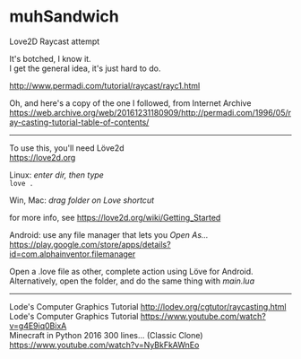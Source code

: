 # muhSandwich
Love2D Raycast attempt

It's botched, I know it.  
I get the general idea, it's just hard to do.  

http://www.permadi.com/tutorial/raycast/rayc1.html  

Oh, and here's a copy of the one I followed, from Internet Archive  
https://web.archive.org/web/20161231180909/http://permadi.com/1996/05/ray-casting-tutorial-table-of-contents/  

---  
To use this, you'll need Löve2d  
https://love2d.org  

Linux: *enter dir, then type*  
`love .`  

Win, Mac:  *drag folder on Love shortcut*  

for more info, see https://love2d.org/wiki/Getting_Started  

Android:  use any file manager that lets you *Open As...*  
https://play.google.com/store/apps/details?id=com.alphainventor.filemanager  

Open a .love file as other, complete action using Löve for Android.  
Alternatively, open the folder, and do the same thing with *main.lua*  

---

Lode's Computer Graphics Tutorial  http://lodev.org/cgtutor/raycasting.html  
Lode's Computer Graphics Tutorial  https://www.youtube.com/watch?v=g4E9iq0BixA  
Minecraft in Python 2016 300 lines... (Classic Clone)  https://www.youtube.com/watch?v=NyBkFkAWnEo  
